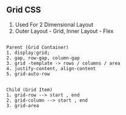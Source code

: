 ## Grid CSS

1. Used For 2 Dimensional Layout  
2. Outer Layout - Grid, Inner Layout - Flex

```

Parent (Grid Container)
1. display:grid;
2. gap, row-gap, column-gap
3. grid -template -> rows / columns / area
4. justify-content, align-content
5. grid-auto-row 


Child (Grid Item)
1. grid-row --> start , end
2. grid-column --> start , end
3. grid-area

```